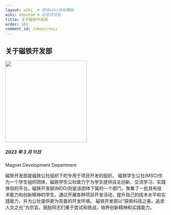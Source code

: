 ```yaml
---
layout: wiki  # 使用wiki布局模板
wiki: aboutam # 这是项目名
title: 关于磁铁开发部
order: 101
comment_id: /about/msc/
---
```

## 关于磁铁开发部
<img src="https://msc-a.netlify.app/medias/reward/wechat.png" width=256 height=256 />

##### 2023 年 3 月 11日 
Magnet Development Department

磁铁开发部是磁铁公社组织下的专用于项目开发的组织。
磁铁学生公社(MSC)作为一个学生组织团体，磁铁学生公社致力于为学生提供自主创新、交流学习、实践体验的平台。磁铁开发部(MDD)则是该团体下属的一个部门，聚集了一批具有技术能力和创新精神的学生，通过开展各种项目开发活动，提升自己的技术水平和实践能力，并为公社提供更为完善的开发环境。
磁铁开发部以“探索科技之美，追求人文之光”为宗旨，鼓励同志们勇于尝试和挑战，培养创新精神和实践能力。